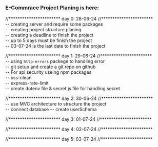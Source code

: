 ### E-Commrace Project Planing is here:

//***********************
    day 0: 28-06-24
//***********************</br>
    -- creating server and require some packages </br>
    -- creating project structure planing </br>
    -- creating a deadline to finish the project </br>
    -- up to 5 days must be finish the project </br>
    -- 03-07-24 is the last date to finish the project </br>



//***********************
    day 1: 29-06-24
//***********************</br>
    -- using `http-errors` packege to handling error </br>
    -- git setup and create a git repo on github </br>
    -- For api security useing npm packages</br>
        -- xss-clean </br>
        -- express-rate-limit </br>
    -- create dotenv file & secret.js file for handling secret </br>




//***********************
    day 2: 30-06-24
//***********************</br>
    -- use MVC architecture to structure the project </br>
    -- connect database
    -- create userSchema








//***********************
    day 3: 01-07-24
//***********************</br>





//***********************
    day 4: 02-07-24
//***********************</br>










//***********************
    day 5: 03-07-24
//***********************



